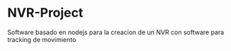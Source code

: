 # NVR-Project
Software basado en nodejs para la creacion de un NVR con software para tracking de movimiento
